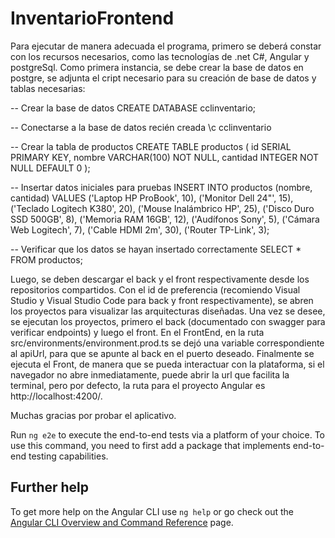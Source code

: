 # InventarioFrontend

Para ejecutar de manera adecuada el programa, primero se deberá constar con los recursos necesarios, como las tecnologías de .net C#, Angular y postgreSql. 
Como primera instancia, se debe crear la base de datos en postgre, se adjunta el cript necesario para su creación de base de datos y tablas necesarias:

-- Crear la base de datos
CREATE DATABASE cclinventario;

-- Conectarse a la base de datos recién creada
\c cclinventario

-- Crear la tabla de productos
CREATE TABLE productos (
    id SERIAL PRIMARY KEY,
    nombre VARCHAR(100) NOT NULL,
    cantidad INTEGER NOT NULL DEFAULT 0
);

-- Insertar datos iniciales para pruebas
INSERT INTO productos (nombre, cantidad) VALUES 
('Laptop HP ProBook', 10),
('Monitor Dell 24"', 15),
('Teclado Logitech K380', 20),
('Mouse Inalámbrico HP', 25),
('Disco Duro SSD 500GB', 8),
('Memoria RAM 16GB', 12),
('Audífonos Sony', 5),
('Cámara Web Logitech', 7),
('Cable HDMI 2m', 30),
('Router TP-Link', 3);

-- Verificar que los datos se hayan insertado correctamente
SELECT * FROM productos;

Luego, se deben descargar el back y el front respectivamente desde los repositorios compartidos.
Con el id de preferencia (recomiendo Visual Studio y Visual Studio Code para back y front respectivamente), se abren los proyectos para visualizar las arquitecturas diseñadas.
Una vez se desee, se ejecutan los proyectos, primero el back (documentado con swagger para verificar endpoints) y luego el front. En el FrontEnd, en la ruta src/environments/environment.prod.ts se dejó una variable correspondiente al 
apiUrl, para que se apunte al back en el puerto deseado. 
Finalmente se ejecuta el Front, de manera que se pueda interactuar con la plataforma, si el navegador no abre inmediatamente, puede abrir la url que facilita la terminal, pero por
defecto, la ruta para el proyecto Angular es http://localhost:4200/.


Muchas gracias por probar el aplicativo.

Run `ng e2e` to execute the end-to-end tests via a platform of your choice. To use this command, you need to first add a package that implements end-to-end testing capabilities.

## Further help

To get more help on the Angular CLI use `ng help` or go check out the [Angular CLI Overview and Command Reference](https://angular.dev/tools/cli) page.
